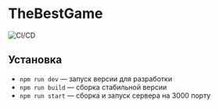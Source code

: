 # TheBestGame

![CI/CD](https://github.com/GameMiddleFrontend/TheBestGame/actions/workflows/ci-cd/badge.svg)

## Установка
- `npm run dev` — запуск версии для разработки
- `npm run build` — сборка стабильной версии
- `npm run start` — сборка и запуск сервера на 3000 порту
